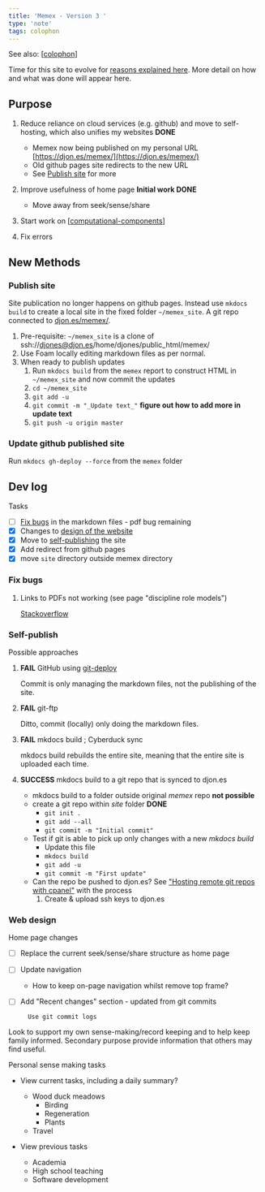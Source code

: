 ```yaml
---
title: 'Memex - Version 3 '
type: 'note'
tags: colophon
---
```


See also: [[colophon]]

Time for this site to evolve for [reasons explained here](https://djon.es/blog/2025/01/12/what-now/). More detail on how and what was done will appear here.

## Purpose

1. Reduce reliance on cloud services (e.g. github) and move to self-hosting, which also unifies my websites **DONE**

    - Memex now being published on my personal URL [https://djon.es/memex/](https://djon.es/memex/)
    - Old github pages site redirects to the new URL
    - See [Publish site](#publish-site) for more

2. Improve usefulness of home page **Initial work DONE**

    - Move away from seek/sense/share

3. Start work on [[computational-components]]

4. Fix errors

## New Methods

### Publish site

Site publication no longer happens on github pages. Instead use `mkdocs build` to create a local site in the fixed folder `~/memex_site`. A git repo connected to [djon.es/memex/](https://djon.es/memex/).

1. Pre-requisite: `~/memex_site` is a clone of ssh://djones@djon.es/home/djones/public_html/memex/
2. Use Foam locally editing markdown files as per normal.
3. When ready to publish updates 
   1. Run `mkdocs build` from the `memex` report to construct HTML in `~/memex_site` and now commit the updates 
   2. `cd ~/memex_site`
   3. `git add -u`
   4. `git commit -m "_Update text_"` **figure out how to add more in update text**
   5. `git push -u origin master`

### Update github published site

Run `mkdocs gh-deploy --force` from the `memex` folder

## Dev log

Tasks 

- [ ] [Fix bugs](#fix-bugs) in the markdown files - pdf bug remaining
- [x] Changes to [design of the website](#web-design) 
- [x] Move to [self-publishing](#self-publish) the site
- [x] Add redirect from github pages
- [x] move `site` directory outside memex directory

### Fix bugs

1. Links to PDFs not working (see page "discipline role models")

    [Stackoverflow](https://stackoverflow.com/questions/69237778/how-to-embed-a-local-pdf-file-in-mkdocs-generated-website-on-github-pages/69276900#69276900)

### Self-publish

Possible approaches

1. **FAIL** GitHub using [git-deploy](https://www.frontendhero.dev/tutorial/deploying-github-commits-to-ftp-server/)

    Commit is only managing the markdown files, not the publishing of the site.

2. **FAIL** git-ftp

    Ditto, commit (locally) only doing the markdown files.

3. **FAIL** mkdocs build ; Cyberduck sync

    mkdocs build rebuilds the entire site, meaning that the entire site is uploaded each time.

4. **SUCCESS** mkdocs build to a git repo that is synced to djon.es

    - mkdocs build to a folder outside original _memex_ repo **not possible**
    - create a git repo within _site_ folder **DONE**
        - `git init .`
        - `git add --all`
        - `git commit -m "Initial commit"`
    - Test if git is able to pick up only changes with a new _mkdocs build_
        - Update this file
        - `mkdocs build`
        - `git add -u`
        - `git commit -m "First update"`
    - Can the repo be pushed to djon.es?
        See ["Hosting remote git repos with cpanel"](https://cpanel.net/blog/tips-and-tricks/hosting-remote-git-repositories-with-cpanel/) with the process 
        1. Create & upload ssh keys to djon.es

### Web design

Home page changes

- [ ] Replace the current seek/sense/share structure as home page
- [ ] Update navigation

    - How to keep on-page navigation whilst remove top frame?
- [ ] Add "Recent changes" section - updated from git commits

        Use git commit logs

Look to support my own sense-making/record keeping and to help keep family informed. Secondary purpose provide information that others may find useful.

Personal sense making tasks

- View current tasks, including a daily summary?

    - Wood duck meadows
      - Birding
      - Regeneration
      - Plants
    - Travel

- View previous tasks

    - Academia
    - High school teaching
    - Software development

[//begin]: # "Autogenerated link references for markdown compatibility"
[colophon]: colophon "About (Colophon)"
[computational-components]: computational-components "Computational components"
[//end]: # "Autogenerated link references"